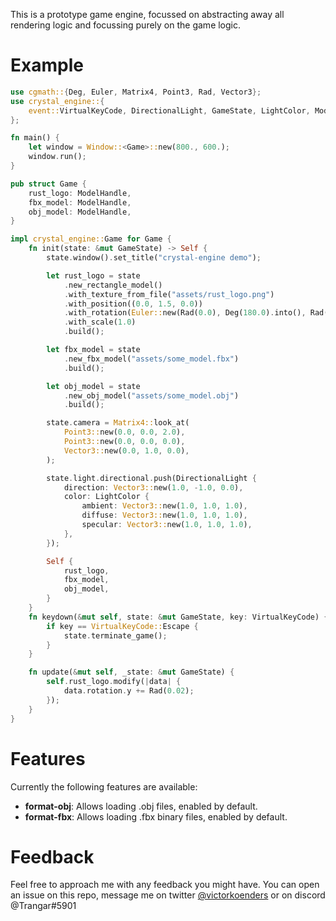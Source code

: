 This is a prototype game engine, focussed on abstracting away all rendering logic and focussing purely on the game logic.

# Example

```rust
use cgmath::{Deg, Euler, Matrix4, Point3, Rad, Vector3};
use crystal_engine::{
    event::VirtualKeyCode, DirectionalLight, GameState, LightColor, ModelHandle, Window,
};

fn main() {
    let window = Window::<Game>::new(800., 600.);
    window.run();
}

pub struct Game {
    rust_logo: ModelHandle,
    fbx_model: ModelHandle,
    obj_model: ModelHandle,
}

impl crystal_engine::Game for Game {
    fn init(state: &mut GameState) -> Self {
        state.window().set_title("crystal-engine demo");

        let rust_logo = state
            .new_rectangle_model()
            .with_texture_from_file("assets/rust_logo.png")
            .with_position((0.0, 1.5, 0.0))
            .with_rotation(Euler::new(Rad(0.0), Deg(180.0).into(), Rad(0.0)))
            .with_scale(1.0)
            .build();

        let fbx_model = state
            .new_fbx_model("assets/some_model.fbx")
            .build();

        let obj_model = state
            .new_obj_model("assets/some_model.obj")
            .build();

        state.camera = Matrix4::look_at(
            Point3::new(0.0, 0.0, 2.0),
            Point3::new(0.0, 0.0, 0.0),
            Vector3::new(0.0, 1.0, 0.0),
        );

        state.light.directional.push(DirectionalLight {
            direction: Vector3::new(1.0, -1.0, 0.0),
            color: LightColor {
                ambient: Vector3::new(1.0, 1.0, 1.0),
                diffuse: Vector3::new(1.0, 1.0, 1.0),
                specular: Vector3::new(1.0, 1.0, 1.0),
            },
        });

        Self {
            rust_logo,
            fbx_model,
            obj_model,
        }
    }
    fn keydown(&mut self, state: &mut GameState, key: VirtualKeyCode) {
        if key == VirtualKeyCode::Escape {
            state.terminate_game();
        }
    }

    fn update(&mut self, _state: &mut GameState) {
        self.rust_logo.modify(|data| {
            data.rotation.y += Rad(0.02);
        });
    }
}
```


# Features
Currently the following features are available:

- **format-obj**: Allows loading .obj files, enabled by default.
- **format-fbx**: Allows loading .fbx binary files, enabled by default.


# Feedback
Feel free to approach me with any feedback you might have. You can open an issue on this repo, message me on twitter [@victorkoenders](https://twitter.com/victorkoenders) or on discord @Trangar#5901 

